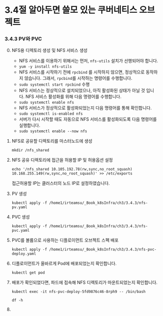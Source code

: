 # 3.4절 알아두면 쓸모 있는 쿠버네티스 오브젝트

### 3.4.3 PV와 PVC

0. NFS용 디렉토리 생성 및 NFS 서비스 생성

   - NFS 서비스를 이용하기 위해서는 먼저, `nfs-utils` 설치가 선행되어야 합니다.
   - `yum -y install nfs-utils`
   - NFS 서비스를 시작하기 전에 `rpcbind` 를 시작하지 않으면, 정상적으로 동작하지 않습니다. 그래서, `rpcbind`를 시작하는 명령어를 수행합니다.
   - `sudo systemctl start rpcbind` 수행
   - NFS 서비스는 정상적으로 설치되었으나, 아직 활성화된 상태가 아닐 것 입니다. NFS 서비스 활성화를 위해 다음 명령어를 수행합니다.
   - `sudo systemctl enable nfs`
   - NFS 서비스가 정상적으로 활성화되었는지 다음 명령어를 통해 확인합니다.
   - `sudo systemctl is-enabled nfs`
   - 서버가 다시 시작할 때도 자동으로 NFS 서비스를 활성화되도록 다음 명령어를 실행합니다.
   - `sudo systemctl enable --now nfs`

1. NFS로 공유할 디렉토리를 마스터노드에 생성

   `mkdir /nfs_shared`

2. NFS 공유 디렉토리에 접근을 허용할  IP 및 허용옵션 설정

   `echo '/nfs_shared 10.105.192.78(rw,sync,no_root_squash) 10.168.255.149(rw,sync,no_root_squash)' >> /etc/exports`

   접근허용할 IP는 클러스터의 노드 IP로 설정하였습니다.

3. PV 생성

   `kubectl apply -f /home1/irteamsu/_Book_k8sInfra/ch3/3.4.3/nfs-pv.yaml`

4. PVC 생성

   `kubectl apply -f /home1/irteamsu/_Book_k8sInfra/ch3/3.4.3/nfs-pvc.yaml`

5. PVC를 볼륨으로 사용하는 디플로이먼트 오브젝트 스펙 배포

   `kubectl apply -f /home1/irteamsu/_Book_k8sInfra/ch3/3.4.3/nfs-pvc-deploy.yaml`

6. 디플로이먼트가 올바르게 Pod에 배포되었는지 확인합니다.

   `kubectl get pod`

7. 배포가 확인되었다면, 파드에 접속해 NFS 디렉토리가 마운트되었는지 확인합니다.

   `kubectl exec -it nfs-pvc-deploy-5fd9876c46-8rph9 -- /bin/bash`

   `df -h`

8. 